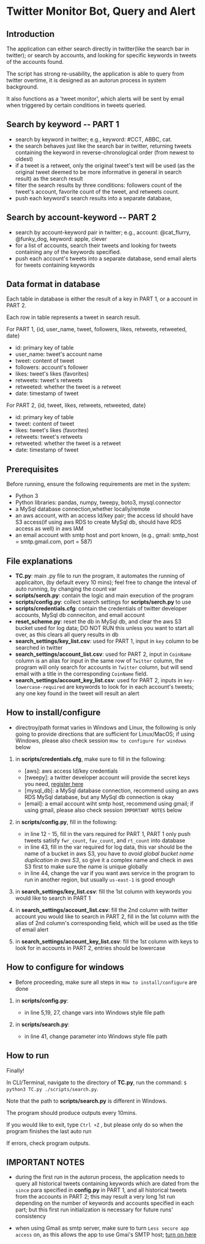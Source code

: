 # Twitter Monitor Bot, Query and Alert

## Introduction

The application can either search directly in twitter(like the search bar in twitter); or search by accounts, and looking for specific keywords in tweets of the accounts found.

The script has strong re-usability, the application is able to query from twitter overtime, it is designed as an autorun process in system background.

It also functions as a 'tweet monitor', which alerts will be sent by email when triggered by certain conditions in tweets queried.

## Search by keyword -- PART 1

 - search by keyword in twitter; e.g., keyword: #CCT, ABBC, cat.
 - the search behaves just like the search bar in twitter, returning tweets containing the keyword in reverse-chronological order (from newest to oldest)
 - if a tweet is a retweet, only the original tweet's text will be used (as the original tweet deemed to be more informative in general in search result) as the search result
 - filter the search results by three conditions: followers count of the tweet's account, favorite count of the tweet, and retweets count.
 - push each keyword's search results into a separate database, 

## Search by account-keyword -- PART 2

- search by account-keyword pair in twitter; e.g., account: @cat_flurry, @funky_dog, keyword: apple, clever
- for a list of accounts, search their tweets and looking for tweets containing  any of the keywords specified.
- push each account's tweets into a separate database, send email alerts for tweets containing keywords 

## Data format in database

Each table in database is either the result of a key in PART 1, or a account in PART 2.

Each row in table represents a tweet in search result.

For PART 1, {id, user_name, tweet, followers, likes, retweets, retweeted, date}
- id: primary key of table
- user_name: tweet's account name
- tweet: content of tweet
- followers: account's follower
- likes: tweet's likes (favorites)
- retweets: tweet's retweets
- retweeted: whether the tweet is a retweet
- date: timestamp of tweet 


For PART 2, {id, tweet, likes, retweets, retweeted, date}
- id: primary key of table
- tweet: content of tweet
- likes: tweet's likes (favorites)
- retweets: tweet's retweets
- retweeted: whether the tweet is a retweet
- date: timestamp of tweet 

## Prerequisites

Before running, ensure the following requirements are met in the system:

-  Python 3
- Python libraries: pandas, numpy, tweepy, boto3, mysql.connector
- a MySql database connection,whether locally/remote
- an aws account, with an access Id/key pair; the access Id should have S3 access(if using aws RDS to create MySql db, should have RDS access as well) in aws IAM
- an email account with smtp host and port known, (e.g., gmail: smtp_host = smtp.gmail.com, port = 587)

## File explanations

- **TC.py**: main .py file to run the program, it automates the running of applicaiton, (by default every 10 mins); feel free to change the inteval of auto running, by changing the count var
- **scripts/serch.py**: contain the logic and main execution of the program
- **scripts/config.py**: collect search settings for  **scripts/serch.py** to use
- **scripts/credentials.cfg**: contain the credentials of twitter developer accounts, MySql db conneciton, and email account
- **reset_scheme.py**: reset the db in MySql db, and clear the aws S3 bucket used for log data; DO NOT RUN this unless you want to start all over, as this clears all query results in db
- **search_settings/key_list.csv**: used for PART 1, input in `key` column to be searched in twitter
- **search_settings/account_list.csv**: used for PART 2, input in `CoinName` column  is an alias for input in the same row of `Twitter` column, the program will only search for accounts  in `Twitter` column, but will send email with a title in the corresponding `CoinName` field. 
- **search_settings/account_key_list.csv**: used for PART 2, inputs in `key-lowercase-required` are keywords to look for in each account's tweets; any one key found in the tweet will result an alert   

## How to install/configure

*  directroy/path format  varies in Windows and Linux, the following is only going to provide directions that are sufficient for Linux/MacOS; if using Windows, please also check session `How to configure for windows` below

1. in **scripts/credentials.cfg**, make sure to fill in the following:
    - [aws]: aws access Id/key credentials
    - [tweepy]: a twitter developer account will provide the secret keys you need, [register here](https://developer.twitter.com/apps)
    - [mysql_db]: a MySql database connection, recommend using an aws RDS MySql database, but any MySql db connection is okay
    - [email]: a email account wiht smtp host, recommend using gmail; if using gmail, please also check session `IMPORTANT NOTES` below

2. in **scripts/config.py**, fill in the following:
    -  in line 12 - 15, fill in the vars required for PART 1, PART 1 only push tweets satisfy `fwr_count`, `fav_count`, and `rt_count` into database
    - in line 43, fill in the var required for log data, this var should be the name of a bucket in aws S3, you have to _avoid global bucket name duplication in aws S3_, so give it a complex name and check in aws S3 first to make sure the name is unique globally
    - in line 44, change the var if you want aws service in the program to run in another region, but usually `us-east-1` is good enough

3. in **search_settings/key_list.csv**: fill the 1st column with keywords you would like to search in PART 1

4. in **search_settings/account_list.csv**: fill the 2nd column with twitter account you would like to search in PART 2, fill in the 1st column with the alias of 2nd column's corresponding field, which will be used as the title of email alert

5. in **search_settings/account_key_list.csv**: fill the 1st column with keys to look for in accounts in PART 2, entries should be lowercase

## How to configure for windows

* Before proceeding, make sure all steps in `How to install/configure` are done

1. in **scripts/config.py**:
    - in line 5,19, 27, change vars into Windows style file path

2. in **scripts/search.py**:
    - in line 41, change parameter into Windows style file path

## How to run

Finally!

In CLI/Terminal, navigate to the directory of  **TC.py**, run the command: `$ python3 TC.py ./scripts/search.py`.

Note that the path to **scripts/search.py** is different in Windows.

The program should produce outputs every 10mins.

If you would like to exit, type `Ctrl +Z` , but please only do so when the program finishes the last auto run

If errors, check program outputs.

## IMPORTANT NOTES

- during the first run in the autorun process, the application needs to query all historical tweets containing keywords which are dated from the `since` para specified in **config.py** in PART 1, and all historical tweets from the accounts in PART 2; this may result a very long 1st run depending on the number of keywords and accounts specified in each part; but this first run initialization is necessary for future runs' consistency 

- when using Gmail as smtp server, make sure to turn `Less secure app access` on, as this allows the app to use Gmai's SMTP host; [turn on here](https://myaccount.google.com/lesssecureapps)

